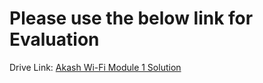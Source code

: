 
# Please use the below link for Evaluation 

Drive Link: [Akash Wi-Fi Module 1 Solution](https://drive.google.com/file/d/1hi2REUvZoiNmv0ImHTSI4OAe1V6ainv5/view?usp=sharing)
